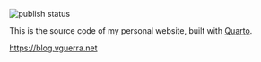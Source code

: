 ![publish status](https://github.com/vguerra/www/actions/workflows/publish.yaml/badge.svg)

This is the source code of my personal website, built with [Quarto](https://quarto.org).

<https://blog.vguerra.net>
